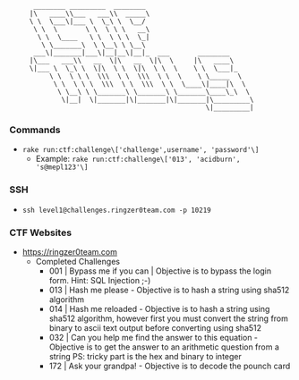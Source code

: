           ________ _________  ________
         |\   ____\\___   ___\\  _____\
         \ \  \___\|___ \  \_\ \  \__/
          \ \  \       \ \  \ \ \   __\
           \ \  \____   \ \  \ \ \  \_|
            \ \_______\  \ \__\ \ \__\
          ___\|_______|___\|__|__\|__|_  ___       ________
         |\___   ___\\   __  \|\   __  \|\  \     |\   ____\
         \|___ \  \_\ \  \|\  \ \  \|\  \ \  \    \ \  \___|_
              \ \  \ \ \  \\\  \ \  \\\  \ \  \    \ \_____  \
               \ \  \ \ \  \\\  \ \  \\\  \ \  \____\|____|\  \
                \ \__\ \ \_______\ \_______\ \_______\____\_\  \
                 \|__|  \|_______|\|_______|\|_______|\_________\
                                                     \|_________|


### Commands
* ```rake run:ctf:challenge\['challenge',username', 'password'\]```
  * Example: ```rake run:ctf:challenge\['013', 'acidburn', 's@mepl123'\]```

### SSH
* ```ssh level1@challenges.ringzer0team.com -p 10219```

### CTF Websites
* https://ringzer0team.com
  * Completed Challenges
    * 001 | Bypass me if you can | Objective is to bypass the login form. Hint: SQL Injection ;-)
    * 013 | Hash me please - Objective is to hash a string using sha512 algorithm
    * 014 | Hash me reloaded - Objective is to hash a string using sha512 algorithm, however first you must convert the string from binary to ascii text output before converting using sha512
    * 032 | Can you help me find the answer to this equation - Objective is to get the answer to an arithmetic question from a string PS: tricky part is the hex and binary to integer
    * 172 | Ask your grandpa! - Objective is to decode the pounch card

